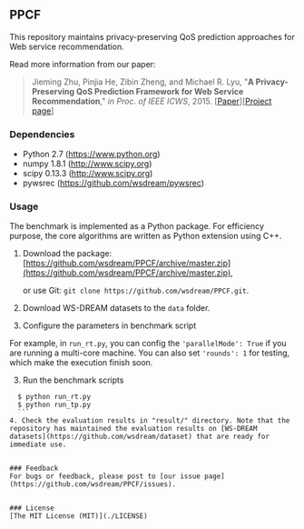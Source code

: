 ## PPCF

This repository maintains privacy-preserving QoS prediction approaches for Web service recommendation.

Read more information from our paper: 

>Jieming Zhu, Pinjia He, Zibin Zheng, and Michael R. Lyu, "**A Privacy-Preserving QoS Prediction Framework for Web Service Recommendation**," *in Proc. of IEEE ICWS*, 2015. [[Paper](http://jiemingzhu.github.io/pub/jmzhu_icws2015.pdf)][[Project page](http://wsdream.github.io/PPCF)]


### Dependencies
- Python 2.7 (https://www.python.org)
- numpy 1.8.1 (http://www.scipy.org)
- scipy 0.13.3 (http://www.scipy.org)
- pywsrec (https://github.com/wsdream/pywsrec)


### Usage

The benchmark is implemented as a Python package. For efficiency purpose, the core algorithms are written as Python extension using C++.

1. Download the package: [https://github.com/wsdream/PPCF/archive/master.zip](https://github.com/wsdream/PPCF/archive/master.zip),

   or use Git: `git clone https://github.com/wsdream/PPCF.git`.

2. Download WS-DREAM datasets to the `data` folder.
3. Configure the parameters in benchmark script
  
  For example, in `run_rt.py`, you can config the `'parallelMode': True` if you are running a multi-core machine. You can also set `'rounds': 1` for testing, which make the execution finish soon.

3. Run the benchmark scripts
     
  ```    
    $ python run_rt.py
    $ python run_tp.py 
    ```
4. Check the evaluation results in "result/" directory. Note that the repository has maintained the evaluation results on [WS-DREAM datasets](https://github.com/wsdream/dataset) that are ready for immediate use.


### Feedback
For bugs or feedback, please post to [our issue page](https://github.com/wsdream/PPCF/issues). 


### License
[The MIT License (MIT)](./LICENSE)


